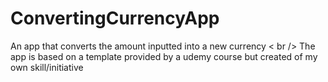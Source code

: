 # ConvertingCurrencyApp
An app that converts the amount inputted into a new currency < br />
The app is based on a template provided by a udemy course but created of my own skill/initiative
